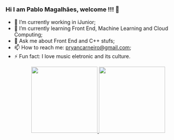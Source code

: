 ### Hi I am Pablo Magalhães, welcome !!! 👋

- 🔭 I’m currently working in iJunior;
- 🌱 I’m currently learning Front End, Machine Learning and Cloud Computing;
- 💬 Ask me about Front End and C++ stufs;
- 📫 How to reach me: pryancarneiro@gmail.com;
- ⚡ Fun fact: I love music eletronic and its culture.

<div align="center">
  <a href="https://github.com/PabloRMCarneiro">
  <img height="180em" src="https://github-readme-stats.vercel.app/api?username=PabloRMCarneiro&show_icons=true&theme=dracula&include_all_commits=true&count_private=true"/>
  <img height="180em" src="https://github-readme-stats.vercel.app/api/top-langs/?username=PabloRMCarneiro&layout=compact&langs_count=7&theme=dracula"/>
</div>
